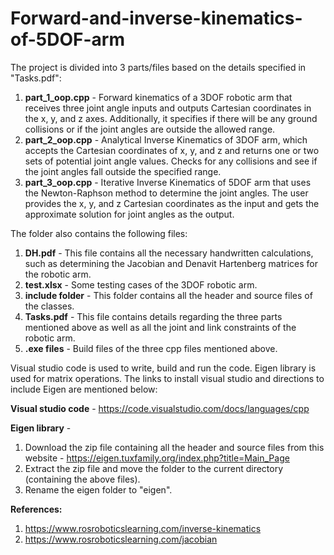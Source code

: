 # Forward-and-inverse-kinematics-of-5DOF-arm

The project is divided into 3 parts/files based on the details specified in "Tasks.pdf":

1. **part_1_oop.cpp** - Forward kinematics of a 3DOF robotic arm that receives three joint angle inputs and outputs Cartesian coordinates in the x, y, and z axes. Additionally, it specifies if there will be any ground collisions or if the joint angles are outside the allowed range.
2. **part_2_oop.cpp** - Analytical Inverse Kinematics of 3DOF arm, which accepts the Cartesian coordinates of x, y, and z and returns one or two sets of potential joint angle values. Checks for any collisions and see if the joint angles fall outside the specified range.
3. **part_3_oop.cpp** - Iterative Inverse Kinematics of 5DOF arm that uses the Newton-Raphson method to determine the joint angles. The user provides the x, y, and z Cartesian coordinates as the input and gets the approximate solution for joint angles as the output.

The folder also contains the following files:

1. **DH.pdf** - This file contains all the necessary handwritten calculations, such as determining the Jacobian and Denavit Hartenberg matrices for the robotic arm.
2. **test.xlsx** - Some testing cases of the 3DOF robotic arm.
3. **include folder** - This folder contains all the header and source files of the classes.
4. **Tasks.pdf** - This file contains details regarding the three parts mentioned above as well as all the joint and link constraints of the robotic arm.
5. **.exe files** - Build files of the three cpp files mentioned above.

Visual studio code is used to write, build and run the code. Eigen library is used for matrix operations. The links to install visual studio and directions to include Eigen are mentioned below:

**Visual studio code** - https://code.visualstudio.com/docs/languages/cpp

**Eigen library** - 
1. Download the zip file containing all the header and source files from this website - https://eigen.tuxfamily.org/index.php?title=Main_Page
2. Extract the zip file and move the folder to the current directory (containing the above files).
3. Rename the eigen folder to "eigen".

**References:**
1. https://www.rosroboticslearning.com/inverse-kinematics
2. https://www.rosroboticslearning.com/jacobian
